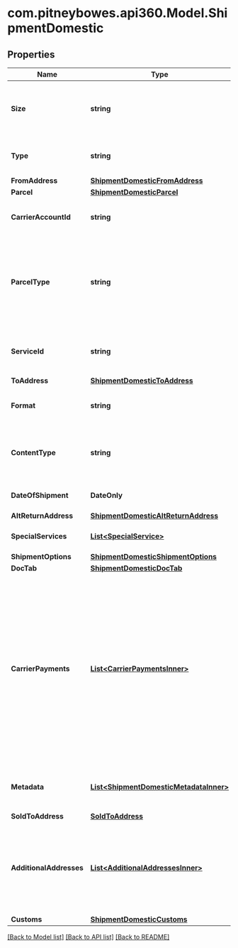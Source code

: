# com.pitneybowes.api360.Model.ShipmentDomestic

## Properties

Name | Type | Description | Notes
------------ | ------------- | ------------- | -------------
**Size** | **string** | Defines the label size of the Shipment, e.g., Shipping Label having Doc Size (4&#39; X 6&#39; or 8.5&#39; X 11&#39;). RMG b2b shipment support only 4x6 and 8x11 label sizes. | 
**Type** | **string** | Defines the type of the Shipment, e.g., Shipping Label.QR_CODE supported for carrier USPS only as of now. | 
**FromAddress** | [**ShipmentDomesticFromAddress**](ShipmentDomesticFromAddress.md) |  | 
**Parcel** | [**ShipmentDomesticParcel**](ShipmentDomesticParcel.md) |  | 
**CarrierAccountId** | **string** |  A unique identifier associated with the Carrier account used by client users during shipment process. | 
**ParcelType** | **string** | Parcel Type is required for creating a shipment while rating a parcel, which varies as per Carrier selection. It has categories like Package, Envelopes, Paks, Boxes, Tube, defined per specific carrier and used in abbreviated form, e.g., FRPKG, LGENV, TUBE, PKG. | 
**ServiceId** | **string** | A unique identifier given to the carrier-specific service. This is required for creating a shipment, while it is optional for rating a parcel. | 
**ToAddress** | [**ShipmentDomesticToAddress**](ShipmentDomesticToAddress.md) |  | 
**Format** | **string** | Defines the type of the shipment label that is printed. QR_CODE can be generated only in GIF format. | [optional] 
**ContentType** | **string** | Specifies how the label content is encoded.&lt;br/&gt; URL is supported for &#x60;PDF&#x60; and &#x60;GIF&#x60;. &lt;br/&gt; BASE64 is supported for &#x60;ZPL2&#x60;, &#x60;PNG&#x60;, and &#x60;GIF&#x60;.  | [optional] 
**DateOfShipment** | **DateOnly** | The date when shipment is created/shipped. The format of the Date is YYYY-MM-DD. | [optional] 
**AltReturnAddress** | [**ShipmentDomesticAltReturnAddress**](ShipmentDomesticAltReturnAddress.md) |  | [optional] 
**SpecialServices** | [**List&lt;SpecialService&gt;**](SpecialService.md) |  It provides a carrier-service based special or extra service. | [optional] 
**ShipmentOptions** | [**ShipmentDomesticShipmentOptions**](ShipmentDomesticShipmentOptions.md) |  | [optional] 
**DocTab** | [**ShipmentDomesticDocTab**](ShipmentDomesticDocTab.md) |  | [optional] 
**CarrierPayments** | [**List&lt;CarrierPaymentsInner&gt;**](CarrierPaymentsInner.md) | Defines how carrier charges are billed to a third party. Use this field to specify  account and charge type details for transportation and/or duties and taxes. This  field is optional and currently supported for FedEx, UPS, and DHL Express.  - If no &#x60;party&#x60; (who will pay for TRANSPORTATION_CHARGES or duties and taxes) is explicitly specified during shipment creation, the charges will automatically default to the sender (shipper). To direct charges to a different party, the appropriate bill-to details must be provided in the request.  | [optional] 
**Metadata** | [**List&lt;ShipmentDomesticMetadataInner&gt;**](ShipmentDomesticMetadataInner.md) | Additional metadata that needs to be stored for this shipment can be added here. For now, &#39;Cost Account Name&#39; is supported. | [optional] 
**SoldToAddress** | [**SoldToAddress**](SoldToAddress.md) |  | [optional] 
**AdditionalAddresses** | [**List&lt;AdditionalAddressesInner&gt;**](AdditionalAddressesInner.md) | A list of additional addresses associated with the shipment.  - Each object includes an address and its designated type, such as BROKER or other parties involved in customs or shipping processes.  - Additional address could be domestic or International both.   | [optional] 
**Customs** | [**ShipmentDomesticCustoms**](ShipmentDomesticCustoms.md) |  | [optional] 

[[Back to Model list]](../../README.md#documentation-for-models) [[Back to API list]](../../README.md#documentation-for-api-endpoints) [[Back to README]](../../README.md)


